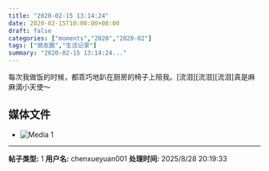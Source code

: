 ```yaml
---
title: "2020-02-15 13:14:24"
date: 2020-02-15T10:00:00+08:00
draft: false
categories: ["moments","2020","2020-02"]
tags: ["朋友圈","生活记录"]
summary: "2020-02-15 13:14:24..."
---
```


每次我做饭的时候，都乖巧地趴在厨房的椅子上陪我。[流泪][流泪][流泪]真是麻麻滴小天使～

## 媒体文件

- ![Media 1](/Moments/photos/2020-02-15/202002151314240.jpg)

---

**帖子类型:** 1
**用户名:** chenxueyuan001
**处理时间:** 2025/8/28 20:19:33